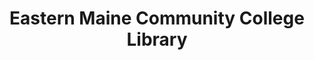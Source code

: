 ---
layout: repo
title: "Eastern Maine Community College Library"
id: 2325
permalink: repos/2325/
---